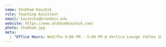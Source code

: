 ```yaml
---
name: Shubham Kaushik
role: Teaching Assistant
email: kaushiks@brandeis.edu
website: https://www.shubhamkaushik.com/
photo: shubham.jpg
meta:
  : "Office Hours: Wed/Thu 4:00 PM - 5:00 PM @ Vertica Lounge (Volen 104)"
---
```

